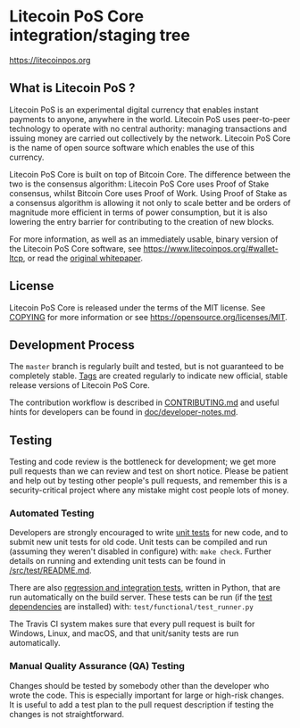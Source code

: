 Litecoin PoS Core integration/staging tree
=====================================

https://litecoinpos.org

What is Litecoin PoS ?
----------------

Litecoin PoS is an experimental digital currency that enables instant payments to
anyone, anywhere in the world. Litecoin PoS uses peer-to-peer technology to operate
with no central authority: managing transactions and issuing money are carried
out collectively by the network. Litecoin PoS Core is the name of open source
software which enables the use of this currency.

Litecoin PoS Core is built on top of Bitcoin Core. The difference between the two
is the consensus algorithm: Litecoin PoS Core uses Proof of Stake consensus, whilst
Bitcoin Core uses Proof of Work. Using Proof of Stake as a consensus algorithm is
allowing it not only to scale better and be orders of magnitude more efficient in
terms of power consumption, but it is also lowering the entry barrier for contributing
to the creation of new blocks.

For more information, as well as an immediately usable, binary version of
the Litecoin PoS Core software, see https://www.litecoinpos.org/#wallet-ltcp, or read the
[original whitepaper](https://www.litecoinpos.org/WhitePaperLTCP.pdf).

License
-------

Litecoin PoS Core is released under the terms of the MIT license. See [COPYING](COPYING) for more
information or see https://opensource.org/licenses/MIT.

Development Process
-------------------

The `master` branch is regularly built and tested, but is not guaranteed to be
completely stable. [Tags](https://github.com/litecoinpos/litecoin-pos/tags) are created
regularly to indicate new official, stable release versions of Litecoin PoS Core.

The contribution workflow is described in [CONTRIBUTING.md](CONTRIBUTING.md)
and useful hints for developers can be found in [doc/developer-notes.md](doc/developer-notes.md).

Testing
-------

Testing and code review is the bottleneck for development; we get more pull
requests than we can review and test on short notice. Please be patient and help out by testing
other people's pull requests, and remember this is a security-critical project where any mistake might cost people
lots of money.

### Automated Testing

Developers are strongly encouraged to write [unit tests](src/test/README.md) for new code, and to
submit new unit tests for old code. Unit tests can be compiled and run
(assuming they weren't disabled in configure) with: `make check`. Further details on running
and extending unit tests can be found in [/src/test/README.md](/src/test/README.md).

There are also [regression and integration tests](/test), written
in Python, that are run automatically on the build server.
These tests can be run (if the [test dependencies](/test) are installed) with: `test/functional/test_runner.py`

The Travis CI system makes sure that every pull request is built for Windows, Linux, and macOS, and that unit/sanity tests are run automatically.

### Manual Quality Assurance (QA) Testing

Changes should be tested by somebody other than the developer who wrote the
code. This is especially important for large or high-risk changes. It is useful
to add a test plan to the pull request description if testing the changes is
not straightforward.
